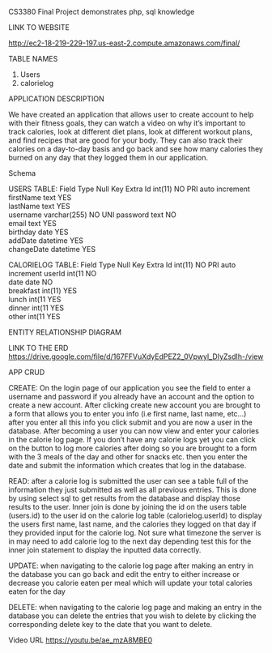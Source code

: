 CS3380 Final Project
demonstrates php, sql knowledge

LINK TO WEBSITE

http://ec2-18-219-229-197.us-east-2.compute.amazonaws.com/final/

TABLE NAMES

1.	Users
2. calorielog

APPLICATION DESCRIPTION

We have created an application that allows user to create account to help with their fitness goals, they can watch a video on why it’s important to track calories, look at different diet plans, look at different workout plans, and find recipes that are good for your body. They can also track their calories on a day-to-day basis and go back and see how many calories they burned on any day that they logged them in our application.

Schema

USERS TABLE:
Field	Type	Null	Key	Extra
Id	int(11)	NO	PRI	auto increment
firstName	text	YES		
lastName	text	YES		
username	varchar(255)	NO	UNI	
password	text	NO		
email	text	YES		
birthday	date	YES		
addDate	datetime	YES		
changeDate	datetime	YES		

CALORIELOG TABLE:
Field	Type	Null	Key	Extra
Id	int(11)	NO	PRI	auto increment
userId	int(11	NO		
date	date	NO		
breakfast	int(11)	YES		
lunch	int(11	YES		
dinner	int(11	YES		
other	int(11	YES		

ENTITY RELATIONSHIP DIAGRAM

LINK TO THE ERD
https://drive.google.com/file/d/167FFVuXdyEdPEZ2_0Vpwyl_DIyZsdIh-/view

APP CRUD

CREATE:
On the login page of our application you see the field to enter a username and password if you already have an account and the option to create a new account. After clicking create new account you are brought to a form that allows you to enter you info (i.e first name, last name, etc…) after you enter all this info you click submit and you are now a user in the database. After becoming a user you can now view and enter your calories in the calorie log page. If you don’t have any calorie logs yet you can click on the button to log more calories after doing so you are brought to a form with the 3 meals of the day and other for snacks etc. then you enter the date and submit the information which creates that log in the database.

READ:
after a calorie log is submitted the user can see a table full of the information they just submitted as well as all previous entries. This is done by using select sql to get results from the database and display those results to the user. Inner join is done by joining the id on the users table (users.id) to the user id on the calorie log table (calorielog.userId) to display the users first name, last name, and the calories they logged on that day if they provided input for the calorie log. Not sure what timezone the server is in may need to add calorie log to the next day depending test this for the inner join statement to display the inputted data correctly.

UPDATE:
when navigating to the calorie log page after making an entry in the database you can go back and edit the entry to either increase or decrease you calorie eaten per meal which will update your total calories eaten for the day

DELETE:
when navigating to the calorie log page and making an entry in the database you can delete the entries that you wish to delete by clicking the corresponding delete key to the date that you want to delete.

Video URL https://youtu.be/ae_mzA8MBE0
